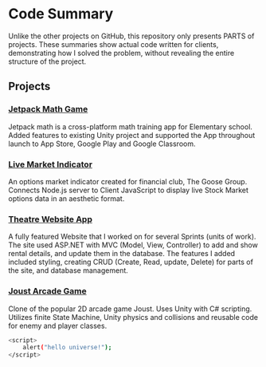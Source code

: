 # Code Summary

Unlike the other projects on GitHub, this repository only presents PARTS of projects. These summaries show actual code written for clients, demonstrating how I solved the problem, without revealing the entire structure of the project.

## Projects

### [Jetpack Math Game](https://github.com/MrSchaffner/Code-Summary/tree/master/Jetpack_Math_CodeSummary)

Jetpack math is a cross-platform math training app for Elementary school. Added features to existing Unity project and supported the App throughout launch to App Store, Google Play and Google Classroom.

### [Live Market Indicator](https://github.com/MrSchaffner/Code-Summary/tree/master/Market_Indicator_CodeSummary)

An options market indicator created for financial club, The Goose Group. Connects Node.js server to Client JavaScript to display live Stock Market options data in an aesthetic format.

### [Theatre Website App](https://github.com/MrSchaffner/Code-Summary/tree/master/Theatre_dotNet_CodeSummary)

A fully featured Website that I worked on for several Sprints (units of work). The site used ASP.NET with MVC (Model, View, Controller) to add and show rental details, and update them in the database.   The features I added included styling, creating CRUD (Create, Read, update, Delete) for parts of the site, and database management.

### [Joust Arcade Game](https://github.com/MrSchaffner/Unity/tree/master/Joust_Arcade)

Clone of the popular 2D arcade game Joust. Uses Unity with C# scripting. Utilizes finite State Machine, Unity physics and collisions and reusable code for enemy and player classes.


```bash
<script>
    alert("hello universe!");
</script>
```
